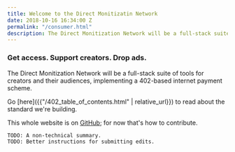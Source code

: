 ```yaml
---
title: Welcome to the Direct Monitizatin Network
date: 2018-10-16 16:34:00 Z
permalink: "/consumer.html"
description: The Direct Monitization Network will be a full-stack suite of tools for creators and their audiences, implementing a 402-based internet payment scheme.
---
```


### Get access. Support creators. Drop ads.

The Direct Monitization Network will be a full-stack suite of tools for creators and their audiences, implementing a 402-based internet payment scheme. 

Go [here]({{"/402_table_of_contents.html" | relative_url}}) to read about the standard we're building.

This whole website is on [GitHub](https://github.com/ShapeOfMatter/direct-monetization-static); for now that's how to contribute.

```
TODO: A non-technical summary.
TODO: Better instructions for submitting edits.
```


